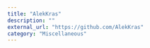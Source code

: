 ```yaml
---
title: "AlekKras"
description: ""
external_url: "https://github.com/AlekKras"
category: "Miscellaneous"
---
```


